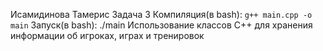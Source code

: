 Исамидинова Тамерис
Задача 3
Компиляция(в bash): `g++ main.cpp -o main`
Запуск(в bash): ./main
Использование классов C++ для хранения информации об игроках, играх и тренировок

